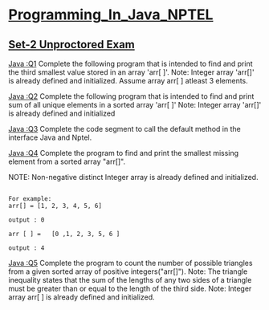 # [Programming_In_Java_NPTEL](https://github.com/omunite215/NPTEL-Programming-in-Java-Ultimate-Guide)

## [Set-2 Unproctored Exam](https://github.com/omunite215/NPTEL-Programming-in-Java-Ultimate-Guide/tree/SET-2_Unproctored_Exam)

[Java :Q1](https://github.com/omunite215/NPTEL-Programming-in-Java-Ultimate-Guide/blob/SET-2_Unproctored_Exam/Set2_Q1.java) Complete the following program that is intended to find and print the third  smallest value stored in an array 'arr[ ]'.
Note: Integer array 'arr[]' is already defined and initialized. Assume array arr[ ] atleast 3 elements.

[Java :Q2](https://github.com/omunite215/NPTEL-Programming-in-Java-Ultimate-Guide/blob/SET-2_Unproctored_Exam/Set2_Q2.java) Complete the following program that is intended to find and print sum of all unique elements in a sorted array 'arr[ ]'
Note: Integer array 'arr[]' is already defined and initialized

[Java :Q3](https://github.com/omunite215/NPTEL-Programming-in-Java-Ultimate-Guide/blob/SET-2_Unproctored_Exam/Set2_Q3.java) Complete the code segment to call the default method in the interface Java and Nptel.

[Java :Q4](https://github.com/omunite215/NPTEL-Programming-in-Java-Ultimate-Guide/blob/SET-2_Unproctored_Exam/Set2_Q4.java) Complete the program to find and print the smallest missing element from a sorted array "arr[]".

NOTE: Non-negative distinct Integer array is already defined and initialized.

```text

For example:
arr[] = [1, 2, 3, 4, 5, 6]

output : 0

arr [ ] =   [0 ,1, 2, 3, 5, 6 ]

output : 4

```

[Java :Q5](https://github.com/omunite215/NPTEL-Programming-in-Java-Ultimate-Guide/blob/SET-2_Unproctored_Exam/Set2_Q5.java) Complete the program to count the number of possible triangles from a given sorted array of positive integers("arr[]").
Note: The triangle inequality states that the sum of the lengths of any two sides of a triangle must be greater than or equal to the length of the third side.
Note: Integer array arr[ ] is already defined and initialized.